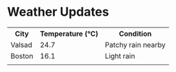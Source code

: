 # Weather Updates

<!-- WEATHER-UPDATE-START -->
<table><tr><th>City</th><th>Temperature (°C)</th><th>Condition</th></tr><tr><td>Valsad</td><td>24.7</td><td>Patchy rain nearby</td></tr><tr><td>Boston</td><td>16.1</td><td>Light rain</td></tr><tr><td></td><td></td><td></td></tr></table>
<!-- WEATHER-UPDATE-END -->
